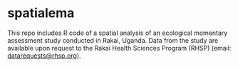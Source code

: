 # spatialema
This repo includes R code of a spatial analysis of an ecological momentary assessment study conducted in Rakai, Uganda. Data from the study are available upon request to the Rakai Health Sciences Program (RHSP) (email: datarequests@rhsp.org).

